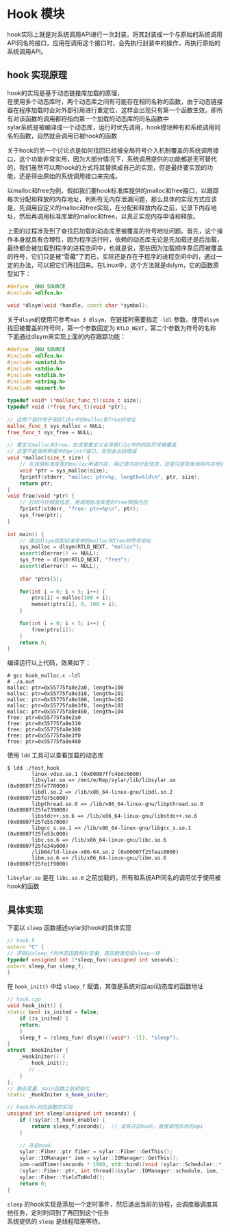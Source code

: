 # Hook 模块
hook实际上就是对系统调用API进行一次封装，将其封装成一个与原始的系统调用API同名的接口，应用在调用这个接口时，会先执行封装中的操作，再执行原始的系统调用API。


## hook 实现原理
hook的实现是基于动态链接库加载的原理，  
在使用多个动态库时，两个动态库之间有可能存在相同名称的函数，由于动态链接器在程序加载时会对外部引用进行重定位，这样会出现只有第一个函数生效，即所有对该函数的调用都将指向第一个加载的动态库的同名函数中  
sylar系统是被编译成一个动态库，运行时优先调用，hook模块种有和系统调用同名的函数，自然就会调用已被hook的函数


关于hook的另一个讨论点是如何找回已经被全局符号介入机制覆盖的系统调用接口，这个功能非常实用，因为大部分情况下，系统调用提供的功能都是无可替代的，我们虽然可以用hook的方式将其替换成自己的实现，但是最终要实现的功能，还是得由原始的系统调用接口来完成。

以malloc和free为例，假如我们要hook标准库提供的malloc和free接口，以跟踪每次分配和释放的内存地址，判断有无内存泄漏问题，那么具体的实现方式应该是，先调用自定义的malloc和free实现，在分配和释放内存之前，记录下内存地址，然后再调用标准库里的malloc和free，以真正实现内存申请和释放。

上面的过程涉及到了查找后加载的动态库里被覆盖的符号地址问题。首先，这个操作本身就具有合理性，因为程序运行时，依赖的动态库无论是先加载还是后加载，最终都会被加载到程序的进程空间中，也就是说，那些因为加载顺序靠后而被覆盖的符号，它们只是被“雪藏”了而已，实际还是存在于程序的进程空间中的，通过一定的办法，可以把它们再找回来。在Linux中，这个方法就是dslym，它的函数原型如下：

```c++
#define _GNU_SOURCE
#include <dlfcn.h>
 
void *dlsym(void *handle, const char *symbol);
```

关于`dlsym`的使用可参考`man 3 dlsym`，在链接时需要指定 `-ldl` 参数。使用`dlsym`找回被覆盖的符号时，第一个参数固定为 `RTLD_NEXT`，第二个参数为符号的名称
下面通过dlsym来实现上面的内存跟踪功能：
```c++
#define _GNU_SOURCE
#include <dlfcn.h>
#include <unistd.h>
#include <stdio.h>
#include <stdlib.h>
#include <string.h>
#include <assert.h>
 
typedef void* (*malloc_func_t)(size_t size);
typedef void (*free_func_t)(void *ptr);
 
// 这两个指针用于保存libc中的malloc和free的地址
malloc_func_t sys_malloc = NULL;
free_func_t sys_free = NULL;
 
// 重定义malloc和free，在这里重定义会导致libc中的同名符号被覆盖
// 这里不能调用带缓冲的printf接口，否则会出段错误
void *malloc(size_t size) {
    // 先调用标准库里的malloc申请内存，再记录内存分配信息，这里只是简单地将内存地址和长度打印出来
    void *ptr = sys_malloc(size);
    fprintf(stderr, "malloc: ptr=%p, length=%ld\n", ptr, size);
    return ptr;
}
void free(void *ptr) {
    // 打印内存释放信息，再调用标准库里的free释放内存
    fprintf(stderr, "free: ptr=%p\n", ptr);
    sys_free(ptr);
}
 
int main() {
    // 通过dlsym找到标准库中的malloc和free的符号地址
    sys_malloc = dlsym(RTLD_NEXT, "malloc");
    assert(dlerror() == NULL);
    sys_free = dlsym(RTLD_NEXT, "free");
    assert(dlerror() == NULL);
 
    char *ptrs[5];
 
    for(int i = 0; i < 5; i++) {
        ptrs[i] = malloc(100 + i);
        memset(ptrs[i], 0, 100 + i);
    }
     
    for(int i = 0; i < 5; i++) {
        free(ptrs[i]);
    }
    return 0;
}
```


编译运行以上代码，效果如下：

```shell
# gcc hook_malloc.c -ldl
# ./a.out
malloc: ptr=0x55775fa8e2a0, length=100
malloc: ptr=0x55775fa8e310, length=101
malloc: ptr=0x55775fa8e380, length=102
malloc: ptr=0x55775fa8e3f0, length=103
malloc: ptr=0x55775fa8e460, length=104
free: ptr=0x55775fa8e2a0
free: ptr=0x55775fa8e310
free: ptr=0x55775fa8e380
free: ptr=0x55775fa8e3f0
free: ptr=0x55775fa8e460
```



使用 `ldd` 工具可以查看加载的动态库
```shell
$ ldd ./test_hook                                                       
        linux-vdso.so.1 (0x00007ffc4bdc0000)                                         
        libsylar.so => /mnt/e/Rep/sylar/lib/libsylar.so (0x00007f25fe778000)         
        libdl.so.2 => /lib/x86_64-linux-gnu/libdl.so.2 (0x00007f25fe75c000)          
        libpthread.so.0 => /lib/x86_64-linux-gnu/libpthread.so.0 (0x00007f25fe739000)
        libstdc++.so.6 => /lib/x86_64-linux-gnu/libstdc++.so.6 (0x00007f25fe557000)
        libgcc_s.so.1 => /lib/x86_64-linux-gnu/libgcc_s.so.1 (0x00007f25fe53c000)
        libc.so.6 => /lib/x86_64-linux-gnu/libc.so.6 (0x00007f25fe34a000)
        /lib64/ld-linux-x86-64.so.2 (0x00007f25feac8000)
        libm.so.6 => /lib/x86_64-linux-gnu/libm.so.6 (0x00007f25fe1f9000)

```
`libsylar.so` 是在 `libc.so.6` 之前加载的，所有和系统API同名的调用优于使用被hook的函数



## 具体实现
下面以 `sleep` 函数描述sylar对hook的具体实现

```c++
// hook.h
extern "C" {
// 声明以sleep_f的外部函数指针变量，其函数类型和sleep一样
typedef unsigned int (*sleep_fun)(unsigned int seconds);
extern sleep_fun sleep_f;
}
```

在 `hook_init()` 中给 `sleep_f` 赋值，其值是系统对应api动态库的函数地址

```c++
// hook.cpp
void hook_init() {
static bool is_inited = false;
    if (is_inited) {
    return;
    }
    sleep_f = (sleep_fun) dlsym(((void*) -1l), "sleep");
}
struct _HookIniter {
    _HookIniter() {
        hook_init();
       // ...
    }
};
// 静态变量，main函数之前初始化
static _HookIniter s_hook_initer;

// hook对=对应函数的实现
unsigned int sleep(unsigned int seconds) {
    if (!sylar::t_hook_enable) {
        return sleep_f(seconds);  // 没有开启hook，直接调用系统的api
    }
    
    // 开启hook
    sylar::Fiber::ptr fiber = sylar::Fiber::GetThis();
    sylar::IOManager* iom = sylar::IOManager::GetThis();
    iom->addTimer(seconds * 1000, std::bind((void (sylar::Scheduler::*)
    (sylar::Fiber::ptr, int thread))&sylar::IOManager::schedule, iom, fiber, -1));
    sylar::Fiber::YieldToHold();
    return 0;
}
```
`sleep` 的hook实现是添加一个定时事件，然后退出当前的协程，由调度器调度其他任务，定时时间到了再回到这个任务  
系统提供的 `sleep` 是线程阻塞等待。











